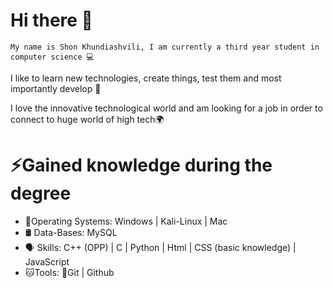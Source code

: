 # Hi there 👋
`My name is Shon Khundiashvili, I am currently a third year student in computer science 💻`

I like to learn new technologies, create things, test them and most importantly develop 🔨

I love the innovative technological world and am looking for a job in order to connect to huge world of high tech🌍

# ⚡Gained knowledge during the degree 

- 📰Operating Systems: Windows | Kali-Linux | Mac
- 🛢️ Data-Bases: MySQL
- 🗣 Skills: C++ (OPP) | C | Python | Html | CSS (basic knowledge) | JavaScript
- 🐱‍Tools: 👤Git | Github
